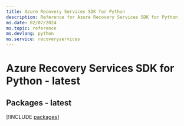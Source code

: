 ```yaml
---
title: Azure Recovery Services SDK for Python
description: Reference for Azure Recovery Services SDK for Python
ms.date: 02/07/2024
ms.topic: reference
ms.devlang: python
ms.service: recoveryservices
---
```

# Azure Recovery Services SDK for Python - latest
## Packages - latest
[!INCLUDE [packages](recovery-services-index.md)]